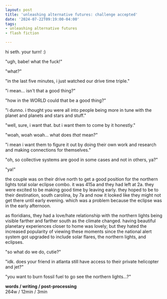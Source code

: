 ```yaml
---
layout: post
title: 'unleashing alternative futures: challenge accepted'
date: '2024-07-22T09:19:00-04:00'
tags:
- unleashing alternative futures
- flash fiction

--- 
```


<p class="message">hi seth. your turn! :)</p>


"ugh, babe! what the fuck!" 

"what?"

"in the last five minutes, i just watched our drive time triple." 

"i mean... isn't that a good thing?" 

"how in the WORLD could that be a good thing?"

"i dunno. i thought you were all into people being more in tune with the planet and planets and stars and stuff." 

"well, sure, i want that. but i want them to come by it honestly."

"woah, woah woah... what does _that_ mean?"

"i mean i want them to figure it out by doing their own work and research and making connections for themselves."

"oh, so collective systems are good in some cases and not in others, ya?"

"ya!"

the couple was on their drive north to get a good position for the northern lights total solar eclipse combo. it was 415a and they had left at 2a. they were excited to be making good time by leaving early. they hoped to be to their destination, south carolina, by 7a and now it looked like they might not get there until early evening. which was a problem because the eclipse was in the early afternoon. 

as floridians, they had a love/hate relationship with the northern lights being visible farther and farther south as the climate changed. having beautiful planetary experiences closer to home was lovely; but they hated the increased popularity of viewing these moments since the national alert system got upgraded to include solar flares, the northern lights, and eclipses. 

"so what do we do, cutie?"

"idk. does your friend in atlanta still have access to their private helicopter and jet?"

"you want to burn fossil fuel to go see the northern lights...?"



<!-- hyperlink bank -->


<!-- &#042; = asterisk -->
<!-- &#039; = single quote '-->

**words / writing / post-processing**  
264w / 12min / 3min